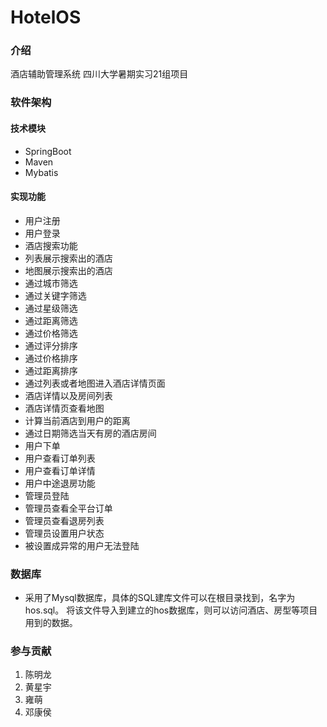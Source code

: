 # HotelOS

### 介绍
酒店辅助管理系统
四川大学暑期实习21组项目

### 软件架构
#### 技术模块
 - SpringBoot
 - Maven
 - Mybatis

#### 实现功能

 - 用户注册
 - 用户登录
 - 酒店搜索功能
 - 列表展示搜索出的酒店
 - 地图展示搜索出的酒店
 - 通过城市筛选
 - 通过关键字筛选
 - 通过星级筛选
 - 通过距离筛选
 - 通过价格筛选
 - 通过评分排序
 - 通过价格排序
 - 通过距离排序
 - 通过列表或者地图进入酒店详情页面
 - 酒店详情以及房间列表
 - 酒店详情页查看地图
 - 计算当前酒店到用户的距离
 - 通过日期筛选当天有房的酒店房间
 - 用户下单
 - 用户查看订单列表
 - 用户查看订单详情
 - 用户中途退房功能
 - 管理员登陆
 - 管理员查看全平台订单
 - 管理员查看退房列表
 - 管理员设置用户状态
 - 被设置成异常的用户无法登陆






### 数据库
 - 采用了Mysql数据库，具体的SQL建库文件可以在根目录找到，名字为hos.sql。
将该文件导入到建立的hos数据库，则可以访问酒店、房型等项目用到的数据。


### 参与贡献

1. 陈明龙
2. 黄星宇
3. 雍萌
4. 邓康侯
